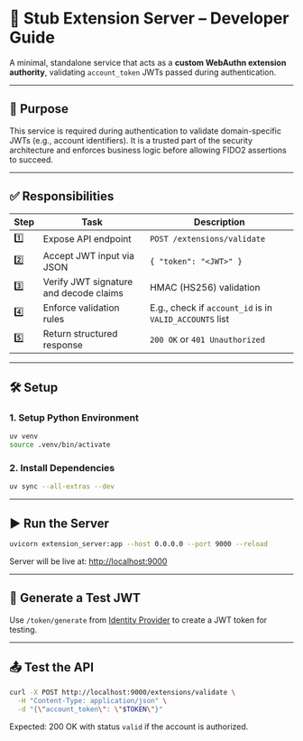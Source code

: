 # 🔌 Stub Extension Server – Developer Guide

A minimal, standalone service that acts as a **custom WebAuthn extension authority**, validating `account_token` JWTs
passed during authentication.

---

## 🎯 Purpose

This service is required during authentication to validate domain-specific JWTs (e.g., account identifiers). It is a
trusted part of the security architecture and enforces business logic before allowing FIDO2 assertions to succeed.

---

## ✅ Responsibilities

| Step | Task                                   | Description                                             |
|------|----------------------------------------|---------------------------------------------------------|
| 1️⃣  | Expose API endpoint                    | `POST /extensions/validate`                             |
| 2️⃣  | Accept JWT input via JSON              | `{ "token": "<JWT>" }`                                  |
| 3️⃣  | Verify JWT signature and decode claims | HMAC (HS256) validation                                 |
| 4️⃣  | Enforce validation rules               | E.g., check if `account_id` is in `VALID_ACCOUNTS` list |
| 5️⃣  | Return structured response             | `200 OK` or `401 Unauthorized`                          |

---

## 🛠️ Setup

### 1. Setup Python Environment

```bash
uv venv
source .venv/bin/activate
```

### 2. Install Dependencies

```bash
uv sync --all-extras --dev
```

---

## ▶️ Run the Server

```bash
uvicorn extension_server:app --host 0.0.0.0 --port 9000 --reload
```

Server will be live at: [http://localhost:9000](http://localhost:9000)

---

## 🧪 Generate a Test JWT

Use `/token/generate` from [Identity Provider](../stub_identity_provider/README.md) to create a JWT token for testing.

---

## 📤 Test the API

```bash
curl -X POST http://localhost:9000/extensions/validate \
  -H "Content-Type: application/json" \
  -d "{\"account_token\": \"$TOKEN\"}"

```

Expected: 200 OK with status `valid` if the account is authorized.
